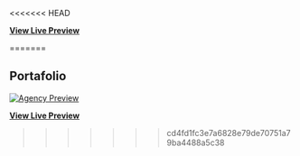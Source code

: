 
<<<<<<< HEAD

**[View Live Preview](https://melissasantiago.github.io/)**

=======
## Portafolio

[![Agency Preview](https://startbootstrap.com/assets/img/screenshots/themes/agency.png)](https://melissasantiago.github.io/)

**[View Live Preview](https://melissasantiago.github.io/)**
>>>>>>> cd4fd1fc3e7a6828e79de70751a79ba4488a5c38
